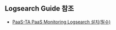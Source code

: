 ## Logsearch Guide 참조

  - [PaaS-TA PaaS Monitoring Logsearch 설치(필수)](https://github.com/PaaS-TA/Guide/blob/working-5.5/service-guide/monitoring/PAAS-TA_MONITORING_LOGSEARCH_INSTALL.md)
